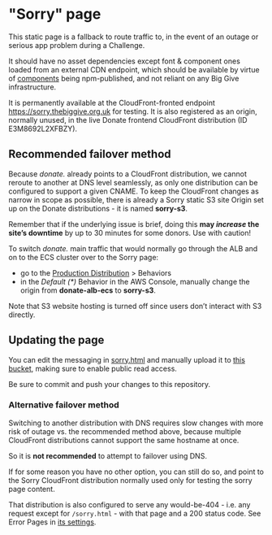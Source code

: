 # "Sorry" page

This static page is a fallback to route traffic to, in the event of an outage or serious app problem
during a Challenge.

It should have no asset dependencies except font & component ones loaded from an external CDN endpoint, which should
be available by virtue of [components](https://github.com/thebiggive/components) being npm-published, and not reliant
on any Big Give infrastructure.

It is permanently available at the CloudFront-fronted endpoint
https://sorry.thebiggive.org.uk for testing. It is also registered as an origin,
normally unused, in the live Donate frontend CloudFront distribution (ID E3M8692L2XFBZY).

## Recommended failover method

Because _donate._ already points to a CloudFront distribution, we cannot reroute to another at DNS level seamlessly, as only one distribution can be configured to support a given CNAME. To keep the CloudFront changes as narrow in scope as possible, there is already a Sorry static S3 site Origin set up on the Donate distributions - it is named **sorry-s3**.

Remember that if the underlying issue is brief, doing this **may _increase_ the site’s downtime** by up to 30 minutes for some donors. Use with caution!

To switch _donate._ main traffic that would normally go through the ALB and on to the ECS cluster over to the Sorry page:
 
 * go to the [Production Distribution](https://us-east-1.console.aws.amazon.com/cloudfront/v3/home?region=us-east-1&skipRegion=true#/distributions/E3M8692L2XFBZY) > Behaviors
 * in the _Default (*)_ Behavior in the AWS Console, manually change the origin from **donate-alb-ecs** to **sorry-s3**.

Note that S3 website hosting is turned off since users don’t interact with S3 directly.

## Updating the page

You can edit the messaging in [sorry.html](./sorry.html) and manually upload it to [this bucket](https://s3.console.aws.amazon.com/s3/buckets/tbg-sorry/?region=eu-west-1&tab=overview), making sure to enable public read access.

Be sure to commit and push your changes to this repository.

### Alternative failover method

Switching to another distribution with DNS requires slow changes with more risk of outage vs. the
recommended method above, because multiple CloudFront distributions cannot support the same hostname at once.

So it is **not recommended** to attempt to failover using DNS.

If for some reason you have no other option, you can still do so, and point to the
Sorry CloudFront distribution normally used only for testing the sorry page content.

That distribution is also configured to serve any would-be-404 - i.e. any request except for `/sorry.html` -
with that page and a 200 status code. See Error Pages in [its settings](https://us-east-1.console.aws.amazon.com/cloudfront/v3/home?region=us-east-1&skipRegion=true#/distributions/E336APQ2P4ZG2S/error_pages).
